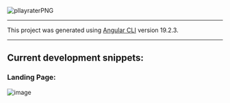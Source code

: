 ![pllayraterPNG](https://github.com/user-attachments/assets/75428a47-cc51-4008-86c3-5cf6de5eaf02)

---

This project was generated using [Angular CLI](https://github.com/angular/angular-cli) version 19.2.3.

---

## Current development snippets:

### Landing Page:

![image](https://github.com/user-attachments/assets/8bff6d32-c2ea-4a82-8673-0e0fdf6dbea6)




